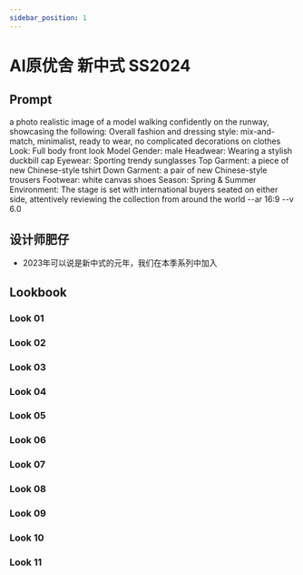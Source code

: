 ```yaml
---
sidebar_position: 1
---
```


# AI原优舍 新中式 SS2024
## Prompt
a photo realistic image of a model walking confidently on the runway, showcasing the following: Overall fashion and dressing style: mix-and-match, minimalist, ready to wear, no complicated decorations on clothes Look: Full body front look Model Gender: male Headwear: Wearing a stylish duckbill cap Eyewear: Sporting trendy sunglasses Top Garment: a piece of new Chinese-style tshirt Down Garment: a pair of new Chinese-style trousers Footwear: white canvas shoes Season: Spring & Summer Environment: The stage is set with international buyers seated on either side, attentively reviewing the collection from around the world --ar 16:9 --v 6.0

## 设计师肥仔
* 2023年可以说是新中式的元年，我们在本季系列中加入

## Lookbook
### Look 01
### Look 02
### Look 03
### Look 04
### Look 05
### Look 06
### Look 07
### Look 08
### Look 09
### Look 10
### Look 11